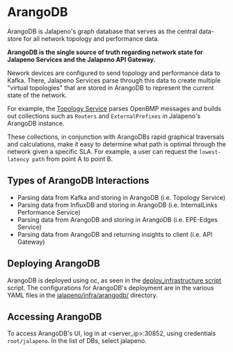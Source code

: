 # ArangoDB

ArangoDB is Jalapeno's graph database that serves as the central data-store for all network topology and performance data.

<b>ArangoDB is the single source of truth regarding network state for Jalapeno Services and the Jalapeno API Gateway.</b>

Nework devices are configured to send topology and performance data to Kafka. There, Jalapeno Services parse through this data to create multiple "virtual topologies" that are stored in ArangoDB to represent the current state of the network. 

For example, the [Topology Service](../../services/collectors/topology) parses OpenBMP messages and builds out collections such as `Routers` and `ExternalPrefixes` in Jalapeno's ArangoDB instance. 

These collections, in conjunction with ArangoDBs rapid graphical traversals and calculations, make it easy to determine what path is optimal through the network given a specific SLA. For example, a user can request the `lowest-latency path` from point A to point B.

## Types of ArangoDB Interactions
* Parsing data from Kafka and storing in ArangoDB (i.e. Topology Service)
* Parsing data from InfluxDB and storing in ArangoDB (i.e. InternalLinks Performance Service)
* Parsing data from ArangoDB and storing in ArangoDB (i.e. EPE-Edges Service)
* Parsing data from ArangoDB and returning insights to client (i.e. API Gateway)

## Deploying ArangoDB
ArangoDB is deployed using oc, as seen in the [deploy_infrastructure script](deploy_infrastructure.sh) script. The configurations for ArangoDB's deployment are in the various YAML files in the [jalapeno/infra/arangodb/](.) directory.  

## Accessing ArangoDB
To access ArangoDB's UI, log in at <server_ip>:30852, using credentials `root/jalapeno`. In the list of DBs, select jalapeno.
